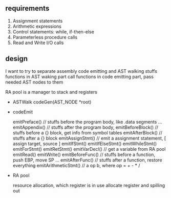 ## requirements

1. Assignment statements
2. Arithmetic expressions
3. Control statements: while, if-then-else
4. Parameterless procedure calls
5. Read and Write I/O calls

## design

I want to try to separate assembly code emitting and AST walking stuffs
functions in AST waking part call functions in code emitting part, pass needed AST nodes to them

RA pool is a manager to stack and registers



- ASTWalk
    codeGen(AST_NODE *root)

- codeEmit

    emitPreface()                // stuffs before the program body, like .data segments ...
    emitAppendix()               // stuffs after the program body,
    emitBeforeBlock()            // stuffs before a {} block, get info from symbol tables
    emitAfterBlock()             // stuffs after a {} block
    emitAssignStmt()             // emit a assignment statement, [ assign target, source ]
    emitIfStmt()
    emitIfElseStmt()
    emitWhileStmt()
    emitForStmt()
    emitRetStmt()
    emitVarDecl()                // get a variable from RA pool
    emitRead()
    emitWrite()
    emitBeforeFunc()             // stuffs before a function, push EBP, move SP ...
    emitAfterFunc()              // stuffs after a function, restore everything
    emitArithmeticStmt()         // a op b, where op = + - * /

- RA pool

    resource allocation, which register is in use
    allocate register and spilling out



